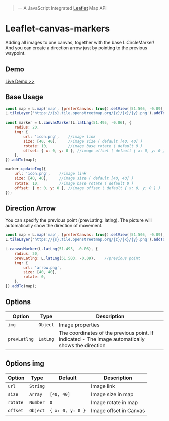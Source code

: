 > 一 A JavaScript Integrated [Leaflet](https://github.com/Leaflet/Leaflet) Map API

# Leaflet-canvas-markers
Adding all images to one canvas, together with the base L.CircleMarker!
And you can create a direction arrow just by pointing to the previous waypoint.

## Demo
[Live Demo >>](https://lipton-ice-tea.github.io/leaflet-canvas-markers/)
## Base Usage
```javascript
const map = L.map('map', {preferCanvas: true}).setView([51.505, -0.09], 13);
L.tileLayer('https://{s}.tile.openstreetmap.org/{z}/{x}/{y}.png').addTo(map);

const marker = L.canvasMarker(L.latLng(51.495, -0.06), {
    radius: 20,
    img: {
        url: 'icon.png',    //image link
        size: [40, 40],     //image size ( default [40, 40] )
        rotate: 10,         //image base rotate ( default 0 )
        offset: { x: 0, y: 0 }, //image offset ( default { x: 0, y: 0 } )
    },
}).addTo(map);

marker.updateImg({
    url: 'icon.png',    //image link
    size: [40, 40],     //image size ( default [40, 40] )
    rotate: 10,         //image base rotate ( default 0 )
    offset: { x: 0, y: 0 }, //image offset ( default { x: 0, y: 0 } )
});
```
## Direction Arrow
You can specify the previous point (prevLatlng: latlng). The picture will automatically show the direction of movement.
```javascript
const map = L.map('map', {preferCanvas: true}).setView([51.505, -0.09], 13);
L.tileLayer('https://{s}.tile.openstreetmap.org/{z}/{x}/{y}.png').addTo(map);

L.canvasMarker(L.latLng(51.495, -0.06), {
    radius: 20,
    prevLatlng: L.latLng(51.503, -0.09),    //previous point
    img: {
        url: 'arrow.png',
        size: [40, 40],
        rotate: 0,
    },
}).addTo(map);
```

## Options
| Option | Type | Description |
| --- | --- | --- |
| `img` | `Object` | Image properties |
| `prevLatlng` | `LatLng` | The coordinates of the previous point. If indicated - The image automatically shows the direction |

## Options img
| Option | Type | Default | Description |
| --- | --- | --- | --- |
| `url` | `String` |     | Image link |
| `size` | `Array` | `[40, 40]` | Image size in map |
| `rotate` | `Number` | `0` | Image rotate in map |
| `offset` | `Object` | `{ x: 0, y: 0 }` | Image offset in Canvas |